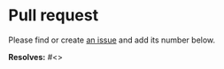 # Pull request

Please find or create [an issue](http://github.com/dmyersturnbull/service-it/issues)
and add its number below.

**Resolves:** #<<number>>
